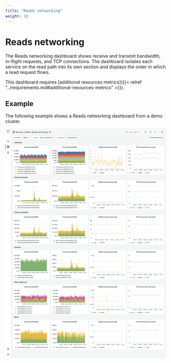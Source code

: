 ```yaml
---
title: "Reads networking"
weight: 10
---
```


# Reads networking

The Reads networking dashboard shows receive and transmit bandwidth, in-flight requests, and TCP connections.
The dashboard isolates each service on the read path into its own section and displays the order in which a read request flows.

This dashboard requires [additional resources metrics]({{< relref "../requirements.md#additional-resources-metrics" >}}).

## Example

The following example shows a Reads networking dashboard from a demo cluster.

![Grafana Mimir reads networking dashboard](../../../images/dashboards/mimir-reads-networking.png)
